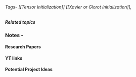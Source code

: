 ###### Tags- [[Tensor Initialization]] [[Xavier or  Glorot Initialization]],

##### Related topics

### Notes - 

#### Research Papers



#### YT links



#### Potential Project Ideas
